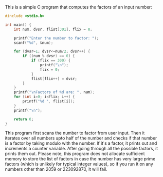 This is a simple C program that computes the factors of an input number:

```c
#include <stdio.h>

int main() {
    int num, dvsr, flist[301], flix = 0;

    printf("Enter the number to factor: ");
    scanf("%d", &num);

    for (dvsr=1; dvsr<=num/2; dvsr++) {
        if ((num % dvsr) == 0) {
            if (flix == 300) {
                printf("\n");
                flix = 0;
            }
            flist[flix++] = dvsr;
        }
    }
    printf("\nFactors of %d are: ", num);
    for (int i=0; i<flix; i++) {
        printf("%d ", flist[i]);
    }
    printf("\n");

    return 0;
}
```
This program first scans the number to factor from user input. Then it iterates over all numbers upto half of the number and checks if that number is a factor by taking modulo with the number. If it's a factor, it prints out and increments a counter variable. After going through all the possible factors, it prints them out.
Please note, this program does not allocate sufficient memory to store the list of factors in case the number has very large prime factors (which is unlikely for typical integer values), so if you run it on any numbers other than 2059 or 223092870, it will fail.
